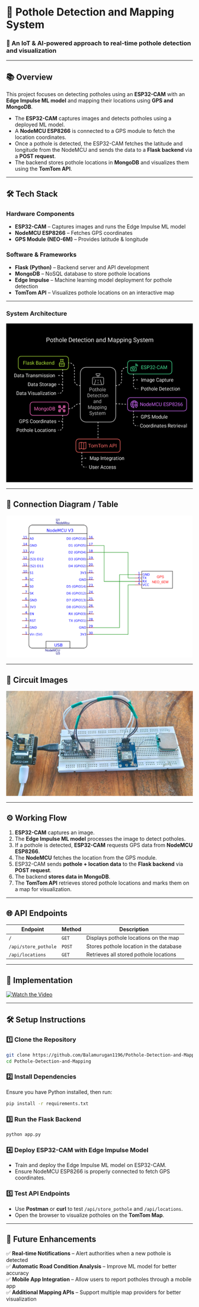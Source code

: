 # 📌 Pothole Detection and Mapping System  

### 🚀 An IoT & AI-powered approach to real-time pothole detection and visualization  

---  

## 📚 Overview  
This project focuses on detecting potholes using an **ESP32-CAM** with an **Edge Impulse ML model** and mapping their locations using **GPS and MongoDB**.  

- The **ESP32-CAM** captures images and detects potholes using a deployed ML model.  
- A **NodeMCU ESP8266** is connected to a GPS module to fetch the location coordinates.  
- Once a pothole is detected, the ESP32-CAM fetches the latitude and longitude from the NodeMCU and sends the data to a **Flask backend** via a **POST request**.  
- The backend stores pothole locations in **MongoDB** and visualizes them using the **TomTom API**.  

---  

## 🛠 Tech Stack  
### **Hardware Components**  
- **ESP32-CAM** – Captures images and runs the Edge Impulse ML model  
- **NodeMCU ESP8266** – Fetches GPS coordinates  
- **GPS Module (NEO-6M)** – Provides latitude & longitude  

### **Software & Frameworks**  
- **Flask (Python)** – Backend server and API development  
- **MongoDB** – NoSQL database to store pothole locations  
- **Edge Impulse** – Machine learning model deployment for pothole detection  
- **TomTom API** – Visualizes pothole locations on an interactive map  

---  
### **System Architecture**
![Circuit Image 1](assets/system_architecture.png)

---
## 🔌 Connection Diagram / Table  
![Circuit Image 1](assets/connection_table.png)

---  

## 📸 Circuit Images  
![Circuit Image 1](assets/circuit1.jpg)

---  

## ⚙️ Working Flow  
1. **ESP32-CAM** captures an image.  
2. The **Edge Impulse ML model** processes the image to detect potholes.  
3. If a pothole is detected, **ESP32-CAM** requests GPS data from **NodeMCU ESP8266**.  
4. The **NodeMCU** fetches the location from the GPS module.  
5. ESP32-CAM sends **pothole + location data** to the **Flask backend** via **POST request**.  
6. The backend **stores data in MongoDB**.  
7. The **TomTom API** retrieves stored pothole locations and marks them on a map for visualization.  

---  

## 🌐 API Endpoints  
| Endpoint               | Method | Description |
|------------------------|--------|-------------|
| `/`                    | `GET`  | Displays pothole locations on the map |
| `/api/store_pothole`   | `POST` | Stores pothole location in the database |
| `/api/locations`       | `GET`  | Retrieves all stored pothole locations |

---  

## 🎥 Implementation  
 

[![Watch the Video](https://img.youtube.com/vi/8lgELFUhNPc/0.jpg)](https://www.youtube.com/watch?v=8lgELFUhNPc)

---  

## 🛠️ Setup Instructions  
### **1️⃣ Clone the Repository**  
```sh
git clone https://github.com/Balamurugan1196/Pothole-Detection-and-Mapping.git
cd Pothole-Detection-and-Mapping
```

### **2️⃣ Install Dependencies**  
Ensure you have Python installed, then run:  
```sh
pip install -r requirements.txt
```

### **3️⃣ Run the Flask Backend**  
```sh
python app.py
```

### **4️⃣ Deploy ESP32-CAM with Edge Impulse Model**  
- Train and deploy the Edge Impulse ML model on ESP32-CAM.  
- Ensure NodeMCU ESP8266 is properly connected to fetch GPS coordinates.  

### **5️⃣ Test API Endpoints**  
- Use **Postman** or **curl** to test `/api/store_pothole` and `/api/locations`.  
- Open the browser to visualize potholes on the **TomTom Map**.  

---  

## 🚀 Future Enhancements  
✅ **Real-time Notifications** – Alert authorities when a new pothole is detected  
✅ **Automatic Road Condition Analysis** – Improve ML model for better accuracy  
✅ **Mobile App Integration** – Allow users to report potholes through a mobile app  
✅ **Additional Mapping APIs** – Support multiple map providers for better visualization  
